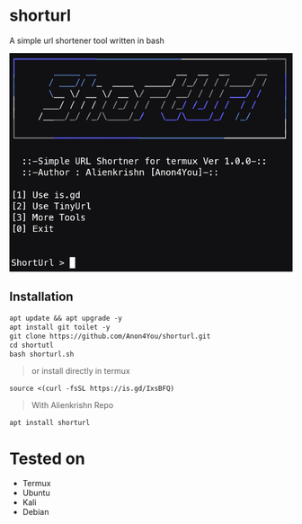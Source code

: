 # shorturl
A simple url shortener tool written in bash

<img src="lib/1703652836841.jpg"/>

## Installation
```
apt update && apt upgrade -y
apt install git toilet -y
git clone https://github.com/Anon4You/shorturl.git
cd shortutl
bash shorturl.sh
```
> or install directly in termux
```
source <(curl -fsSL https://is.gd/IxsBFQ)
```
> With Alienkrishn Repo
```
apt install shorturl
```
# Tested on
* Termux 
* Ubuntu 
* Kali 
* Debian 

